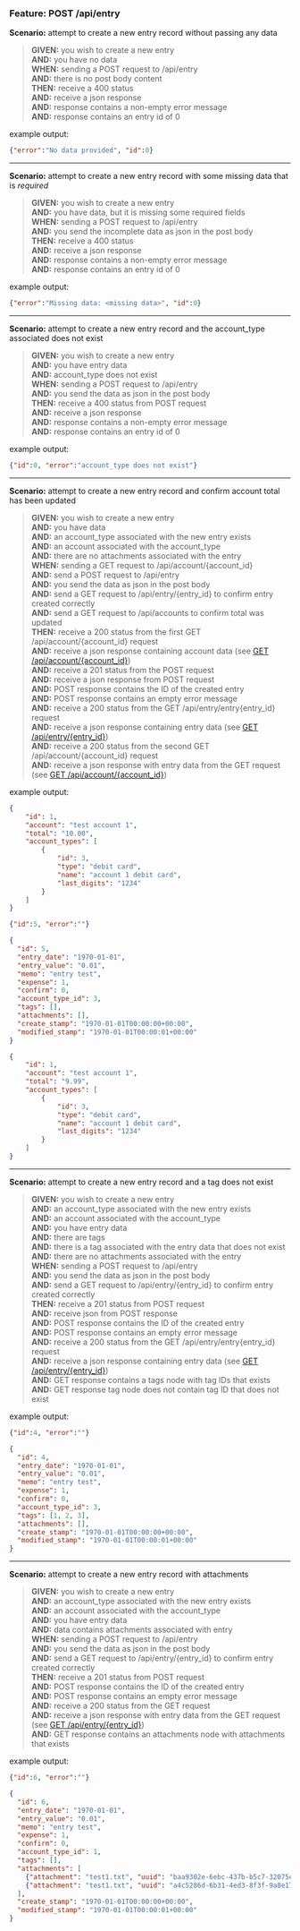 ### Feature: POST /api/entry

**Scenario:** attempt to create a new entry record without passing any data
> **GIVEN:** you wish to create a new entry  
> **AND:** you have no data  
> **WHEN:** sending a POST request to /api/entry  
> **AND:** there is no post body content  
> **THEN:** receive a 400 status  
> **AND:** receive a json response  
> **AND:** response contains a non-empty error message  
> **AND:** response contains an entry id of 0

example output:
```json
{"error":"No data provided", "id":0}
```

- - -

**Scenario:** attempt to create a new entry record with some missing data that is _required_
> **GIVEN:** you wish to create a new entry  
> **AND:** you have data, but it is missing some required fields  
> **WHEN:** sending a POST request to /api/entry  
> **AND:** you send the incomplete data as json in the post body  
> **THEN:** receive a 400 status  
> **AND:** receive a json response  
> **AND:** response contains a non-empty error message  
> **AND:** response contains an entry id of 0

example output:
```json
{"error":"Missing data: <missing data>", "id":0}
```

- - -

**Scenario:** attempt to create a new entry record and the account_type associated does not exist
> **GIVEN:** you wish to create a new entry  
> **AND:** you have entry data  
> **AND:** account_type does not exist  
> **WHEN:** sending a POST request to /api/entry  
> **AND:** you send the data as json in the post body  
> **THEN:** receive a 400 status from POST request  
> **AND:** receive a json response  
> **AND:** response contains a non-empty error message  
> **AND:** response contains an entry id of 0

example output:
```json
{"id":0, "error":"account_type does not exist"}
```

- - -

**Scenario:** attempt to create a new entry record and confirm account total has been updated
> **GIVEN:** you wish to create a new entry  
> **AND:** you have data  
> **AND:** an account_type associated with the new entry exists  
> **AND:** an account associated with the account_type  
> **AND:** there are no attachments associated with the entry  
> **WHEN:** sending a GET request to /api/account/{account_id}  
> **AND:** send a POST request to /api/entry  
> **AND:** you send the data as json in the post body  
> **AND:** send a GET request to /api/entry/{entry_id} to confirm entry created correctly  
> **AND:** send a GET request to /api/accounts to confirm total was updated  
> **THEN:** receive a 200 status from the first GET /api/account/{account_id} request  
> **AND:** receive a json response containing account data (see [GET /api/account/{account_id}](GET_API_ACCOUNT_ACCOUNTID.md]))  
> **AND:** receive a 201 status from the POST request  
> **AND:** receive a json response from POST request  
> **AND:** POST response contains the ID of the created entry  
> **AND:** POST response contains an empty error message  
> **AND:** receive a 200 status from the GET /api/entry/entry{entry_id} request  
> **AND:** receive a json response containing entry data (see [GET /api/entry/{entry_id}](GET_API_ENTRY_ENTRYID.md))  
> **AND:** receive a 200 status from the second GET /api/account/{account_id} request  
> **AND:** receive a json response with entry data from the GET request (see [GET /api/account/{account_id}](GET_API_ACCOUNT_ACCOUNTID.md]))  

example output:
```json
{
    "id": 1,
    "account": "test account 1",
    "total": "10.00",
    "account_types": [
        {
            "id": 3,
            "type": "debit card",
            "name": "account 1 debit card",
            "last_digits": "1234"
        }
    ]
}
```
```json
{"id":5, "error":""}
```
```json
{
  "id": 5,
  "entry_date": "1970-01-01",
  "entry_value": "0.01",
  "memo": "entry test",
  "expense": 1,
  "confirm": 0,
  "account_type_id": 3,
  "tags": [],
  "attachments": [],
  "create_stamp": "1970-01-01T00:00:00+00:00",
  "modified_stamp": "1970-01-01T00:00:01+00:00"
}
```
```json
{
    "id": 1,
    "account": "test account 1",
    "total": "9.99",
    "account_types": [
        {
            "id": 3,
            "type": "debit card",
            "name": "account 1 debit card",
            "last_digits": "1234"
        }
    ]
}
```

- - -

**Scenario:** attempt to create a new entry record and a tag does not exist
> **GIVEN:** you wish to create a new entry  
> **AND:** an account_type associated with the new entry exists  
> **AND:** an account associated with the account_type  
> **AND:** you have entry data  
> **AND:** there are tags  
> **AND:** there is a tag associated with the entry data that does not exist  
> **AND:** there are no attachments associated with the entry  
> **WHEN:** sending a POST request to /api/entry  
> **AND:** you send the data as json in the post body  
> **AND:** send a GET request to /api/entry/{entry_id} to confirm entry created correctly  
> **THEN:** receive a 201 status from POST request  
> **AND:** receive json from POST response  
> **AND:** POST response contains the ID of the created entry  
> **AND:** POST response contains an empty error message  
> **AND:** receive a 200 status from the GET /api/entry/entry{entry_id} request  
> **AND:** receive a json response containing entry data (see [GET /api/entry/{entry_id}](GET_API_ENTRY_ENTRYID.md))  
> **AND:** GET response contains a tags node with tag IDs that exists  
> **AND:** GET response tag node does not contain tag ID that does not exist  

example output:
```json
{"id":4, "error":""}
```
```json
{
  "id": 4,
  "entry_date": "1970-01-01",
  "entry_value": "0.01",
  "memo": "entry test",
  "expense": 1,
  "confirm": 0,
  "account_type_id": 3,
  "tags": [1, 2, 3],
  "attachments": [],
  "create_stamp": "1970-01-01T00:00:00+00:00",
  "modified_stamp": "1970-01-01T00:00:01+00:00"
}
```

- - -

**Scenario:** attempt to create a new entry record with attachments
> **GIVEN:** you wish to create a new entry  
> **AND:** an account_type associated with the new entry exists  
> **AND:** an account associated with the account_type  
> **AND:** you have entry data  
> **AND:** data contains attachments associated with entry  
> **WHEN:** sending a POST request to /api/entry  
> **AND:** you send the data as json in the post body  
> **AND:** send a GET request to /api/entry/{entry_id} to confirm entry created correctly  
> **THEN:** receive a 201 status from POST request  
> **AND:** POST response contains the ID of the created entry  
> **AND:** POST response contains an empty error message  
> **AND:** receive a 200 status from the GET request  
> **AND:** receive a json response with entry data from the GET request (see [GET /api/entry/{entry_id}](GET_API_ENTRY_ENTRYID.md))  
> **AND:** GET response contains an attachments node with attachments that exists  

example output:
```json
{"id":6, "error":""}
```
```json
{
  "id": 6,
  "entry_date": "1970-01-01",
  "entry_value": "0.01",
  "memo": "entry test",
  "expense": 1,
  "confirm": 0,
  "account_type_id": 1,
  "tags": [],
  "attachments": [
    {"attachment": "test1.txt", "uuid": "baa9302e-6ebc-437b-b5c7-32075e7a3ddd"},
    {"attachment": "test1.txt", "uuid": "a4c5286d-6b31-4ed3-8f3f-9a8e17e753f3"}
  ],
  "create_stamp": "1970-01-01T00:00:00+00:00",
  "modified_stamp": "1970-01-01T00:00:01+00:00"
}
```